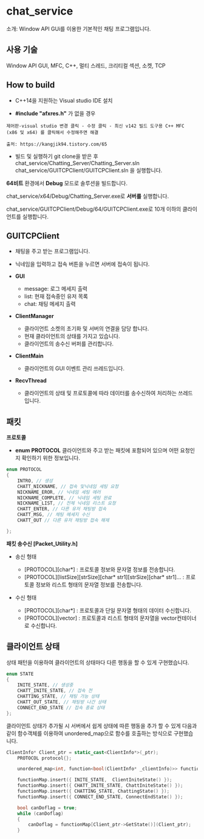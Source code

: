 # chat_service

소개: Window API GUi를 이용한 기본적인 채팅 프로그램입니다.

## 사용 기술
Window API GUI, MFC, C++, 멀티 스레드, 크리티컬 섹션, 소켓, TCP

## How to build
- C++14을 지원하는 Visual studio IDE 설치

- __#include "afxres.h"__ 가 없을 경우 

```text
제어판-visual studio 변경 클릭 - 수정 클릭 - 최신 v142 빌드 도구용 C++ MFC (x86 및 x64) 를 클릭해서 수정해주면 해결

출처: https://kangjik94.tistory.com/65
```

- 빌드 및 실행하기
git clone을 받은 후 
chat_service/Chatting_Server/Chatting_Server.sln
chat_service/GUITCPClient/GUITCPClient.sln
을 실행합니다.

__64비트__ 환경에서 __Debug__ 모드로 솔루션을 빌드합니다.

chat_service/x64/Debug/Chatting_Server.exe로 __서버를__ 실행합니다.

chat_service/GUITCPClient/Debug/64/GUITCPClient.exe로 10개 이하의 클라이언트를 실행합니다.

## GUITCPClient
- 채팅을 주고 받는 프로그램입니다.
- 닉네임을 입력하고 접속 버튼을 누르면 서버에 접속이 됩니다.

- __GUI__
    - message: 로그 메세지 출력
    - list: 현재 접속중인 유저 목록
    - chat: 채팅 메세지 출력


- __ClientManager__ 
    - 클라이언트 소켓의 초기화 및 서버의 연결을 담당 합니다.
    - 현재 클라이언트의 상태를 가지고 있습니다.
    - 클라이언트의 송수신 버퍼를 관리합니다.

- __ClientMain__
    - 클라이언트의 GUI 이벤트 관리 쓰레드입니다.

- __RecvThread__
    - 클라이언트의 상태 및 프로토콜에 따라 데이터를 송수신하여 처리하는 쓰레드입니다.


## 패킷

__프로토콜__

- __enum PROTOCOL__
 클라이언트와 주고 받는 패킷에 포함되어 있으며 어떤 요청인지 확인하기 위한 정보입니다.

```CPP
enum PROTOCOL
{
	INTRO, // 생성
	CHATT_NICKNAME, // 접속 및닉네임 세팅 요청
	NICKNAME_EROR, // 닉네임 세팅 에러
	NICKNAME_COMPLETE, // 닉네임 세팅 완료 
	NICKNAME_LIST, // 전체 닉네임 리스트 요청
	CHATT_ENTER, // 다른 유저 채팅방 접속
	CHATT_MSG, // 채팅 메세지 수신
	CHATT_OUT // 다른 유저 채팅방 접속 해제

};
```

__패킷 송수신 [Packet_Utility.h]__
- 송신 형태
    - [PROTOCOL][char*] : 프로토콜 정보와 문자열 정보를 전송합니다.
    - [PROTOCOL][listSize][strSize][char* str1][strSize][char* str1]... : 프로토콜 정보와 리스트 형태의 문자열 정보를 전송합니다.

- 수신 형태
    - [PROTOCOL][char*] : 프로토콜과 단일 문자열 형태의 데이터 수신합니다.
    - [PROTOCOL][vector] : 프로토콜과 리스트 형태의 문자열을 vector컨테이너로 수신합니다.

## 클라이언트 상태

상태 패턴을 이용하여 클라이언트의 상태마다 다른 행동을 할 수 있게 구현했습니다.

```CPP
enum STATE
{
	INITE_STATE, // 생성중 
	CHATT_INITE_STATE, // 접속 전
	CHATTING_STATE, // 채팅 가능 상태
	CHATT_OUT_STATE, // 채팅방 나간 상태
	CONNECT_END_STATE // 접속 종료 상태
};
```

클라이언트 상태가 추가될 시 서버에서 쉽게 상태에 따른 행동을 추가 할 수 있게 다음과 같이 함수객체를 이용하여 unordered_map으로 함수를 호출하는 방식으로 구현했습니다.

```CPP
ClientInfo* Client_ptr = static_cast<ClientInfo*>(_ptr);
	PROTOCOL protocol{};

	unordered_map<int, function<bool(ClientInfo* _clientInfo)>> functionMap;

	functionMap.insert({ INITE_STATE,  ClientIniteState() });
	functionMap.insert({ CHATT_INITE_STATE, ChattIniteState() });
	functionMap.insert({ CHATTING_STATE, ChattingState() });
	functionMap.insert({ CONNECT_END_STATE, ConnectEndState() });

	bool canDoflag = true;
	while (canDoflag)
	{
		canDoflag = functionMap[Client_ptr->GetState()](Client_ptr);
	}
```
